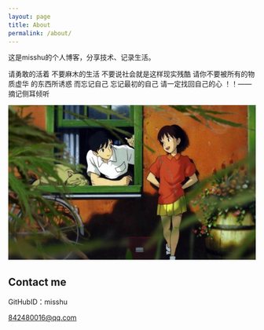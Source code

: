 ```yaml
---
layout: page
title: About
permalink: /about/
---
```


这是misshu的个人博客，分享技术、记录生活。

请勇敢的活着 不要麻木的生活 不要说社会就是这样现实残酷 请你不要被所有的物质虚华 的东西所诱惑 而忘记自己 忘记最初的自己 请一定找回自己的心 ！！——摘记侧耳倾听

<img src="/images/ceer.jpg">



   


## Contact me

GitHubID：misshu

[842480016@qq.com](842480016@qq.com)